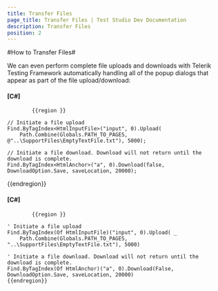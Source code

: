 ```yaml
---
title: Transfer Files
page_title: Transfer Files | Test Studio Dev Documentation
description: Transfer Files
position: 2
---
```

#How to Transfer Files#

We can even perform complete file uploads and downloads with Telerik Testing Framework automatically handling all of the popup dialogs that appear as part of the file upload/download:

#### __[C#]__

            {{region }}

    // Initiate a file upload
    Find.ByTagIndex<HtmlInputFile>("input", 0).Upload(
        Path.Combine(Globals.PATH_TO_PAGES, @"..\SupportFiles\EmptyTextFile.txt"), 5000);
    
    // Initiate a file download. Download will not return until the download is complete.
    Find.ByTagIndex<HtmlAnchor>("a", 0).Download(false, DownloadOption.Save, saveLocation, 20000);
{{endregion}}
 

#### __[C#]__

            {{region }}

    ' Initiate a file upload
    Find.ByTagIndex(Of HtmlInputFile)("input", 0).Upload( _
        Path.Combine(Globals.PATH_TO_PAGES, "..\SupportFiles\EmptyTextFile.txt"), 5000)
    
    ' Initiate a file download. Download will not return until the download is complete.
    Find.ByTagIndex(Of HtmlAnchor)("a", 0).Download(False, DownloadOption.Save, saveLocation, 20000)
    {{endregion}}


